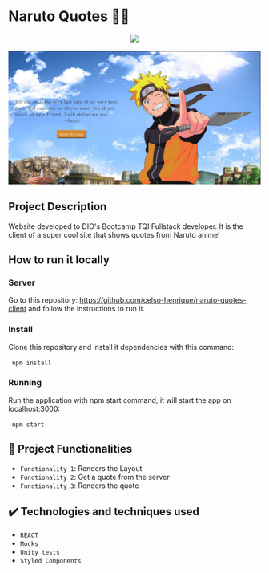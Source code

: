 # Naruto Quotes 👍🏻

<p align="center">
<img src="https://img.shields.io/badge/STATUS-COMPLETED-success"/>
</p>

![Site screenshot with naruto, Konoha background, a quote, and a button](quotes-img.jpg)

## Project Description

Website developed to DIO's Bootcamp TQI Fullstack developer. It is the client of a super cool site that shows quotes from Naruto anime!

## How to run it locally

### Server

Go to this repository: https://github.com/celso-henrique/naruto-quotes-client and follow the instructions to run it.

### Install

Clone this repository and install it dependencies with this command:

```
 npm install
```

### Running

Run the application with npm start command, it will start the app on localhost:3000:

```
 npm start
```

## :hammer: Project Functionalities

- `Functionality 1`: Renders the Layout
- `Functionality 2`: Get a quote from the server
- `Functionality 3`: Renders the quote

## ✔️ Technologies and techniques used

- `REACT`
- `Mocks`
- `Unity tests`
- `Styled Components`
